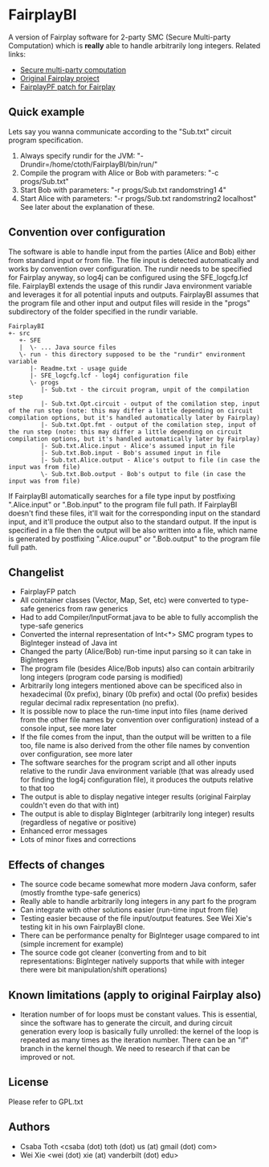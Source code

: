 FairplayBI
==========

A version of Fairplay software for 2-party SMC (Secure Multi-party Computation) which is __really__ able to handle
arbitrarily long integers. Related links:
- [Secure multi-party computation](http://en.wikipedia.org/wiki/Secure_multi-party_computation)
- [Original Fairplay project](http://www.cs.huji.ac.il/project/Fairplay/)
- [FairplayPF patch for Fairplay](http://thomaschneider.de/FairplayPF/)

Quick example
---
Lets say you wanna communicate according to the "Sub.txt" circuit program specification.
1.  Always specify rundir for the JVM: "-Drundir=/home/ctoth/FairplayBI/bin/run/"
2.  Compile the program with Alice or Bob with parameters: "-c progs/Sub.txt"
3.  Start Bob with parameters: "-r progs/Sub.txt randomstring1 4"
4.  Start Alice with parameters: "-r progs/Sub.txt randomstring2 localhost"
See later about the explanation of these.

Convention over configuration
---
The software is able to handle input from the parties (Alice and Bob) either from standard input or from file.
The file input is detected automatically and works by convention over configuration.
The rundir needs to be specified for Fairplay anyway, so log4j can be configured using the SFE_logcfg.lcf file.
FairplayBI extends the usage of this rundir Java environment variable and leverages it for all potential
inputs and outputs. FairplayBI assumes that the program file and other input and output files will reside in the
"progs" subdirectory of the folder specified in the rundir variable.

    FairplayBI
    +- src
       +- SFE
       |  \- ... Java source files
       \- run - this directory supposed to be the "rundir" environment variable
          |- Readme.txt - usage guide
          |- SFE_logcfg.lcf - log4j configuration file
          \- progs
             |- Sub.txt - the circuit program, unpit of the compilation step
             |- Sub.txt.Opt.circuit - output of the comilation step, input of the run step (note: this may differ a little depending on circuit compilation options, but it's handled automatically later by Fairplay)
             |- Sub.txt.Opt.fmt - output of the comilation step, input of the run step (note: this may differ a little depending on circuit compilation options, but it's handled automatically later by Fairplay)
             |- Sub.txt.Alice.input - Alice's assumed input in file
             |- Sub.txt.Bob.input - Bob's assumed input in file
             |- Sub.txt.Alice.output - Alice's output to file (in case the input was from file)
             \- Sub.txt.Bob.output - Bob's output to file (in case the input was from file)

If FairplayBI automatically searches for a file type input by postfixing ".Alice.input" or ".Bob.input" to the
program file full path.  If FairplayBI doesn't find these files, it'll wait for the corresponding input on the
standard input, and it'll produce the output also to the standard output. If the input is specified in a file
then the output will be also written into a file, which name is generated by postfixing ".Alice.ouput" or
".Bob.output" to the program file full path.

Changelist
---
- FairplayFP patch
- All cointainer classes (Vector, Map, Set, etc) were converted to type-safe generics from raw generics
- Had to add Compiler/InputFormat.java to be able to fully accomplish the type-safe generics
- Converted the internal representation of Int<*> SMC program types to BigInteger instead of Java int
- Changed the party (Alice/Bob) run-time input parsing so it can take in BigIntegers
- The program file (besides Alice/Bob inputs) also can contain arbitrarily long integers (program code parsing is modified)
- Arbitrarily long integers mentioned above can be specificed also in hexadecimal (0x prefix), binary (0b prefix) and
octal (0o prefix) besides regular decimal radix representation (no prefix). 
- It is possible now to place the run-time input into files (name derived from the other file names
by convention over configuration) instead of a console input, see more later
- If the file comes from the input, than the output will be written to a file too, file name is also
derived from the other file names by convention over configuration, see more later
- The software searches for the program script and all other inputs relative to the rundir Java environment variable
(that was already used for finding the log4j configuration file), it produces the outputs relative to that too
- The output is able to display negative integer results (original Fairplay couldn't even do that with int)
- The output is able to display BigInteger (arbitrarily long integer) results (regardless of negative or positive)
- Enhanced error messages
- Lots of minor fixes and corrections

Effects of changes
---
- The source code became somewhat more modern Java conform, safer (mostly fromthe type-safe generics)
- Really able to handle arbitrarily long integers in any part fo the program
- Can integrate with other solutions easier (run-time input from file)
- Testing easier because of the file input/output features. See Wei Xie's testing kit in his own FairplayBI clone.
- There can be performance penalty for BigInteger usage compared to int (simple increment for example)
- The source code got cleaner (converting from and to bit representations: BigInteger natively supports that while
with integer there were bit manipulation/shift operations)

Known limitations (apply to original Fairplay also)
---
- Iteration number of for loops must be constant values. This is essential, since the software has to generate the circuit,
and during circuit generation every loop is basically fully unrolled: the kernel of the loop is repeated as many times
as the iteration number. There can be an "if" branch in the kernel though. We need to research if that can be improved or not.

License
---
Please refer to GPL.txt

Authors
---
- Csaba Toth &lt;csaba (dot) toth (dot) us (at) gmail (dot) com&gt;
- Wei Xie &lt;wei (dot) xie (at) vanderbilt (dot) edu&gt;

